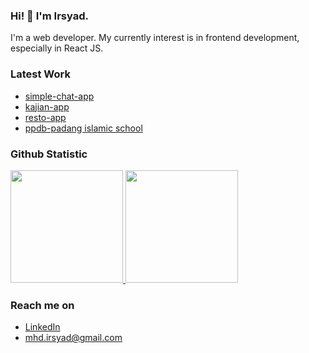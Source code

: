 ### Hi! 👋 I'm Irsyad.

I'm a web developer. My currently interest is in frontend development, especially in React JS.

### Latest Work
- <a href="https://chat.webzite.org">simple-chat-app</a>
- <a href="https://kajian.webzite.org">kajian-app</a>
- <a href="https://irsyadmhd.github.io">resto-app</a>
- <a href="https://ppdb.padangislamicschool.sch.id">ppdb-padang islamic school</a>

 
### Github Statistic
<p align="left">
<a href="https://github.com/dimasmds">
  <img height="180em" src="https://github-readme-stats-eight-theta.vercel.app/api?username=IrsyadMhd&show_icons=true&theme=algolia&include_all_commits=true&count_private=true"/>
  <img height="180em" src="https://github-readme-stats-eight-theta.vercel.app/api/top-langs/?username=IrsyadMhd&layout=compact&langs_count=8&theme=algolia"/>
</a>
</p>

### Reach me on
- <a href="https://linkedin.com/in/m-irsyad-417b45200/">LinkedIn</a>
- mhd.irsyad@gmail.com
